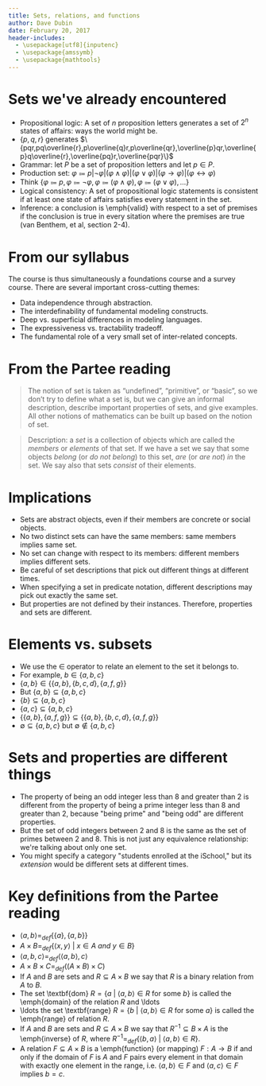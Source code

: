 ```yaml
---
title: Sets, relations, and functions
author: Dave Dubin
date: February 20, 2017
header-includes:
  - \usepackage[utf8]{inputenc}
  - \usepackage{amssymb}
  - \usepackage{mathtools}
---
```


# Sets we've already encountered

- Propositional logic: A set of $n$ proposition letters generates a set of $2^n$ states of affairs: ways the world might be.
- $\{p,q,r\}$ generates $\{pqr,pq\overline{r},p\overline{q}r,p\overline{qr},\overline{p}qr,\overline{p}q\overline{r},\overline{pq}r,\overline{pqr}\}$
- Grammar: let $P$ be a set of proposition letters and let $p \in P$. 
- Production set: $\varphi \Coloneqq p|\neg\varphi|(\varphi \wedge \varphi)|(\varphi \vee \varphi)|(\varphi \rightarrow \varphi)|(\varphi \leftrightarrow \varphi)$
- Think $\{\varphi \Coloneqq p, \varphi \Coloneqq \neg\varphi, \varphi \Coloneqq (\varphi \wedge \varphi), \varphi \Coloneqq (\varphi \vee \varphi),\ldots\}$
- Logical consistency: A set of propositional logic statements is consistent if
  at least one state of affairs satisfies every statement in 
  the set.
- Inference: a conclusion is \emph{valid} with respect to a set of premises if the conclusion
  is true in every sitation where the premises are true (van Benthem, et al, section 2-4).



# From our syllabus

The course is thus simultaneously a foundations course
and a survey course. There are several important cross-cutting
themes:

- Data independence through abstraction.
- The interdefinability of fundamental modeling constructs.
- Deep vs. superficial differences in modeling languages.
- The expressiveness vs. tractability tradeoff.
- The fundamental role of a very small set of inter-related concepts.

# From the Partee reading

> The notion of set is taken as “undefined”, “primitive”, or “basic”,
> so we don’t try to define what a set is, but we can give an informal
> description, describe important properties of sets, and give
> examples. All other notions of mathematics can be built up based on
> the notion of set.

> Description: a *set* is a collection of objects which are called the
> *members* or *elements* of that set. If we have a set we say that some
> objects *belong* (or *do not belong*) to this set, *are* (or *are
> not*) *in* the set. We say also that sets *consist* of their elements.

# Implications

- Sets are abstract objects, even if their members are concrete or
  social objects.
- No two distinct sets can have the same members: same members implies
  same set.
- No set can change with respect to its members: different members
  implies different sets.
- Be careful of set descriptions that pick out different things at
  different times.
- When specifying a set in predicate notation, different descriptions may
  pick out exactly the same set.
- But properties are not defined by their instances. Therefore, properties and
  sets are different.


# Elements vs. subsets

- We use the $\in$ operator to relate an element to the set it belongs to.
- For example, $b \in \{a,b,c\}$
- $\{a,b\} \in \{\{a,b\}, \{b,c,d\}, \{a,f,g\}\}$
- But $\{a,b\} \subseteq \{a,b,c\}$
- $\{b\} \subseteq \{a,b,c\}$
- $\{a,c\} \subseteq \{a,b,c\}$
- $\{\{a,b\}, \{a,f,g\}\} \subseteq \{\{a,b\}, \{b,c,d\}, \{a,f,g\}\}$
- $\emptyset \subseteq \{a,b,c\}$ but $\emptyset \notin \{a,b,c\}$

# Sets and properties are different things

- The property of being an odd integer less than 8 and greater than 2
  is different from the property of being a prime integer less than 8
  and greater than 2, because "being prime" and "being odd" are different
  properties.
- But the set of odd integers between 2 and 8 is the same as the set
  of primes between 2 and 8. This is not just any equivalence
  relationship: we're talking about only one set.
- You might specify a category "students enrolled at the iSchool," but its
   *extension* would be different sets at different times.
   
# Key definitions from the Partee reading

- $\langle a,b \rangle =_{def} \{\{a\},\{a,b\}\}$
- $A \times B =_{def} \{\langle x,y \rangle\ |\ x \in A\ and\ y \in B\}$
- $\langle a,b,c \rangle =_{def} \langle\langle a,b \rangle,c\rangle$
- $A \times B \times C =_{def} ((A \times B) \times C)$
- If $A$ and $B$ are sets and $R \subseteq A \times B$ we say that $R$ is a binary relation from $A$ to $B$.
- The set \textbf{dom} $R = \{a\ |\ \langle a,b \rangle \in R$ for some $b\}$ is called the \emph{domain}
  of the relation $R$ and \ldots
- \ldots the set \textbf{range} $R = \{b\ |\ \langle a,b \rangle \in R$ for some $a\}$ is called the
   \emph{range} of relation $R$.
- If  $A$ and $B$ are sets and $R \subseteq A \times B$ we say that $R^{-1} \subseteq B \times A$ is the
  \emph{inverse} of $R$, where $R^{-1} =_{def} \{\langle b,a \rangle\ |\ \langle a,b \rangle \in R\}$.
- A relation $F \subseteq A \times B$ is a \emph{function} (or mapping) $F:A \rightarrow B$ if and only if
  the domain of $F$ is $A$ and $F$ pairs every element in that domain with exactly one element in the range,
  i.e. $\langle a,b \rangle \in F$ and $\langle a,c \rangle \in F$ implies $b = c$.
